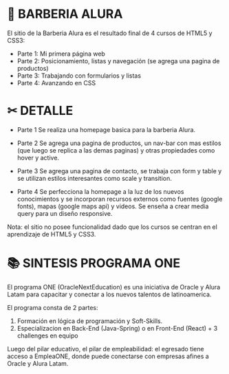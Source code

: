# 🧔 BARBERIA ALURA

El sitio de la Barberia Alura es el resultado final de 4 cursos de HTML5 y CSS3:

* Parte 1: Mi primera página web
* Parte 2: Posicionamiento, listas y navegación (se agrega una pagina de productos)
* Parte 3: Trabajando con formularios y listas
* Parte 4: Avanzando en CSS

# ✂ DETALLE

* Parte 1 
Se realiza una homepage basica para la barberia Alura.

* Parte 2 
Se agrega una pagina de productos, un nav-bar con mas estilos (que luego se replica a las demas paginas) y otras propiedades como hover y active.

* Parte 3
 Se agrega una pagina de contacto, se trabaja con form y table y se utilizan estilos interesantes como scale y transition.

* Parte 4
Se perfecciona la homepage a la luz de los nuevos conocimientos y se incorporan recursos externos como fuentes (google fonts), mapas (google maps api) y videos. Se enseña a crear media query para un diseño responsive.

Nota: el sitio no posee funcionalidad dado que los cursos se centran en el aprendizaje de HTML5 y CSS3.

# 📚 SINTESIS PROGRAMA ONE
El programa ONE (OracleNextEducation) es una iniciativa de Oracle y Alura Latam para capacitar y conectar a los nuevos talentos de latinoamerica.

El programa consta de 2 partes:

1. Formación en lógica de programación y Soft-Skills.
2. Especializacion en Back-End (Java-Spring) o en Front-End (React) + 3 challenges en equipo

Luego del pilar educativo, el pilar de empleabilidad: el egresado tiene acceso a EmpleaONE, donde puede conectarse con empresas afines a Oracle y Alura Latam.



